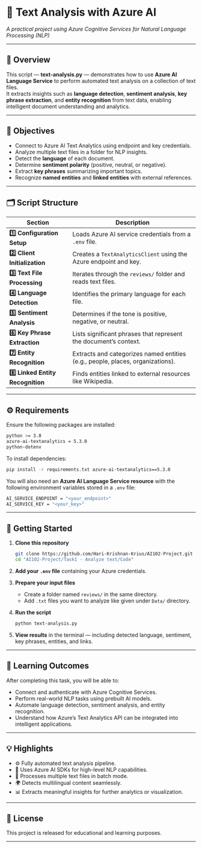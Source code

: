 # 🧠 Text Analysis with Azure AI  
*A practical project using Azure Cognitive Services for Natural Language Processing (NLP)*

---

## 🧩 Overview  
This script — **text-analysis.py** — demonstrates how to use **Azure AI Language Service** to perform automated text analysis on a collection of text files.  
It extracts insights such as **language detection**, **sentiment analysis**, **key phrase extraction**, and **entity recognition** from text data, enabling intelligent document understanding and analytics.

---

## 🎯 Objectives  
- Connect to Azure AI Text Analytics using endpoint and key credentials.  
- Analyze multiple text files in a folder for NLP insights.  
- Detect the **language** of each document.  
- Determine **sentiment polarity** (positive, neutral, or negative).  
- Extract **key phrases** summarizing important topics.  
- Recognize **named entities** and **linked entities** with external references.

---

## 🗂️ Script Structure  
| Section | Description |
|----------|-------------|
| **1️⃣ Configuration Setup** | Loads Azure AI service credentials from a `.env` file. |
| **2️⃣ Client Initialization** | Creates a `TextAnalyticsClient` using the Azure endpoint and key. |
| **3️⃣ Text File Processing** | Iterates through the `reviews/` folder and reads text files. |
| **4️⃣ Language Detection** | Identifies the primary language for each file. |
| **5️⃣ Sentiment Analysis** | Determines if the tone is positive, negative, or neutral. |
| **6️⃣ Key Phrase Extraction** | Lists significant phrases that represent the document’s context. |
| **7️⃣ Entity Recognition** | Extracts and categorizes named entities (e.g., people, places, organizations). |
| **8️⃣ Linked Entity Recognition** | Finds entities linked to external resources like Wikipedia. |

---

## ⚙️ Requirements  
Ensure the following packages are installed:

```bash
python >= 3.8
azure-ai-textanalytics = 5.3.0
python-dotenv
````

To install dependencies:

```bash
pip install -r requirements.txt azure-ai-textanalytics==5.3.0
```

You will also need an **Azure AI Language Service resource** with the following environment variables stored in a `.env` file:

```bash
AI_SERVICE_ENDPOINT = "<your_endpoint>"
AI_SERVICE_KEY = "<your_key>"
```

---

## 🚀 Getting Started

1. **Clone this repository**

   ```bash
   git clone https://github.com/Hari-Krishnan-Krius/AI102-Project.git
   cd "AI102-Project/Task1 - Analyze text/Code"
   ```

2. **Add your `.env` file** containing your Azure credentials.

3. **Prepare your input files**

   * Create a folder named `reviews/` in the same directory.
   * Add `.txt` files you want to analyze like given under `Data/` directory.

4. **Run the script**

   ```bash
   python text-analysis.py
   ```

5. **View results** in the terminal — including detected language, sentiment, key phrases, entities, and links.

---

## 🧠 Learning Outcomes

After completing this task, you will be able to:

* Connect and authenticate with Azure Cognitive Services.
* Perform real-world NLP tasks using prebuilt AI models.
* Automate language detection, sentiment analysis, and entity recognition.
* Understand how Azure’s Text Analytics API can be integrated into intelligent applications.

---

## 💡 Highlights

* ⚙️ Fully automated text analysis pipeline.
* 🧩 Uses Azure AI SDKs for high-level NLP capabilities.
* 📂 Processes multiple text files in batch mode.
* 🌍 Detects multilingual content seamlessly.
* 📊 Extracts meaningful insights for further analytics or visualization.

---

## 🪪 License

This project is released for educational and learning purposes.

---
